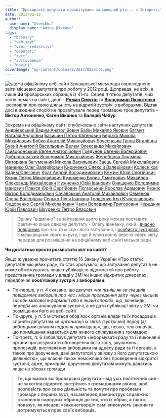 ```yaml
---
title: "Броварські депутати прозвітували за минулий рік... в Інтернеті"
date: 2013-02-13
author: 
  username: "Aleechka"
  display_name: "Аліна Дяченко"
tags: 
  - "brovary"
  - "veb-sayt"
  - "vibir-redaktsiyi"
  - "deputati"
  - "zvit"
  - "zvituvannya"
  - "novini"
coverImage: "wp-content/uploads/2013/02/site.png"
---
```


[![site](https://mpz.brovary.org/wp-content/uploads/2013/02/site.png)](https://mpz.brovary.org/wp-content/uploads/2013/02/site.png)На офіційному веб-сайті Броварської міськради оприлюднено звіти місцевих депутатів про роботу у 2012 році. Щоправда, не всіх, а лише **36** броварських обранців із 41-го. Серед п'ятьох депутатів, чиїх звітів немає на сайті, двоє - [**Роман Сімутін**](https://mpz.brovary.org/na-svoyemu-zvituvanni-roman-simutin-rozpoviv-pro-robochi-budni-opozitsiynogo-deputata/) та [**Володимир Оксютенко**](https://mpz.brovary.org/meshkantsi-pekarni-ta-geologorozvidki-hochut-novu-kanalizatsiyu-asfalt-na-dorogah-ta-marshrutku-na-kiyiv/) -  розповіли про свою діяльність на відритій зустрічі з виборцями. Відтак досі в жодний спосіб не прозвітували перед громадою троє депутатів - **Віктор Антоненко, Євген Віканов** та **Валерій Чабур**.

Зокрема на офіційному сайті опубліковано звіти наступних депутатів: [Андрієвський Вадим Анатолійович](https://mpz.brovary.org/wp-content/uploads/2013/02/Andriyevskiy.doc) [Бабін Михайло Якович](https://mpz.brovary.org/wp-content/uploads/2013/02/Babin.docx) [Багмут Наталія Андріївна](https://mpz.brovary.org/wp-content/uploads/2013/02/Bagmut.doc) [Базишин Петро Євгенович](https://mpz.brovary.org/wp-content/uploads/2013/02/Brusenska-Bazishin-Kuzik.doc) [Берізко Микола Михайлович](https://mpz.brovary.org/wp-content/uploads/2013/02/Berizko.doc) [Бобко Анатолій Миколайович](https://mpz.brovary.org/wp-content/uploads/2013/02/Bobko.doc) [Брусенська Ганна Віталіївна](https://mpz.brovary.org/wp-content/uploads/2013/02/Brusenska-Bazishin-Kuzik.doc) [Бурий Анатолій Васильович](https://mpz.brovary.org/wp-content/uploads/2013/02/Buriy.doc) [Велем Олександр Михайлович](https://mpz.brovary.org/wp-content/uploads/2013/02/Velem.doc) [Гайворонський Євген Анатолійович](https://mpz.brovary.org/wp-content/uploads/2013/02/Gayvoronskiy.doc) [Гредунов Євгеній Валерійович](https://mpz.brovary.org/wp-content/uploads/2013/02/Gredunov.doc) [Добровольский Володимир Миколайович](https://mpz.brovary.org/wp-content/uploads/2013/02/Dobrovolskiy.doc) [Жеребцова Людмила Вікторівна](https://mpz.brovary.org/wp-content/uploads/2013/02/ZHerebtsova.doc) [Загуменний Микола Васильович](https://mpz.brovary.org/wp-content/uploads/2013/02/Zagumenniy.doc) [Заєць Євгеній Миколайович](https://mpz.brovary.org/wp-content/uploads/2013/02/Zayets.doc) [Іваненко Олег Валерійович](https://mpz.brovary.org/wp-content/uploads/2013/02/Ivanenko.doc) [Кириченко Олексій Валерійович](https://mpz.brovary.org/wp-content/uploads/2013/02/Kirichenko.doc) [Колесніков Вадим Олегович](https://mpz.brovary.org/wp-content/uploads/2013/02/Kolesnikov.doc) [Крат Андрій Володимирович](https://mpz.brovary.org/wp-content/uploads/2013/02/Krat.docx) [Кужим Юрій Сергійович](https://mpz.brovary.org/wp-content/uploads/2013/02/Kuzhim.docx) [Кузик Петро Миколайович](https://mpz.brovary.org/wp-content/uploads/2013/02/Brusenska-Bazishin-Kuzik.doc) [Кузьменко Борис Дмитрович](https://mpz.brovary.org/wp-content/uploads/2013/02/Kuzmenko.doc) [Михайлов Олександр Михайлович](https://mpz.brovary.org/wp-content/uploads/2013/02/Mihaylov.doc) [Нужненко Юрій Іванович](https://mpz.brovary.org/wp-content/uploads/2013/02/Nuzhnenko.doc) [Онищенко Володимир Іванович](https://mpz.brovary.org/wp-content/uploads/2013/02/Onishhenko.doc) [Плакся Юрій Сергійович](https://mpz.brovary.org/wp-content/uploads/2013/02/Plaksya.doc) [Погарський Ярослав Адамович](https://mpz.brovary.org/wp-content/uploads/2013/02/Pogarskiy.doc) [Резнік Віктор Володимирович](https://mpz.brovary.org/wp-content/uploads/2013/02/Reznik.doc) [Сачавський Анатолій Михайлович](https://mpz.brovary.org/wp-content/uploads/2013/02/Sachavskiy.doc) [Семенюк Олена Валеріївна](https://mpz.brovary.org/wp-content/uploads/2013/02/Semenyuk.doc) [Сенько Лідія Іванівна](https://mpz.brovary.org/wp-content/uploads/2013/02/Senko.doc) [Трощенко Ігор В'ячеславович](https://mpz.brovary.org/wp-content/uploads/2013/02/Troshhenko.docx) [Федоренко Сергій Миколайович](https://mpz.brovary.org/wp-content/uploads/2013/02/Fedorenko.doc) [Чаюн Володимир Григорович](https://mpz.brovary.org/wp-content/uploads/2013/02/CHayun.doc) [Чередник Юрій Павлович](https://mpz.brovary.org/wp-content/uploads/2013/02/CHerednik.doc) [Шкуренко Петро Власович](https://mpz.brovary.org/wp-content/uploads/2013/02/SHkurenko.doc)

> Оцінку "відмінно" за звітування цього року можна поставити фактично лише одному депутату - Олегу Іваненку, який і [вчасно повідомив](https://mpz.brovary.org/zvituvati-pered-vibortsyami-za-drugiy-rik-roboti-planuye-lishe-3-deputati-miskradi/) про час та місце свого звітування, і [особисто зустрівся](https://mpz.brovary.org/deputat-oleg-ivanenko-poobitsyav-zahistiti-1-shkolu-vid-zakrittya-ta-vidremontuvati-dorogi/) з мешканцями свого округу, і ще й електронну версію свого звіту передав для розміщення на офіційному веб-сайті міської ради.

**Чи достатньо просто розмістити звіт на сайті?**

Якщо ж уважно прочитати статтю 16 Закону України «Про статус депутатів місцевих рад», то стає зрозуміло, що звітування депутатів не може обмежуватись лише публікацією відомостей про роботу представника громади у владі у ЗМІ чи інших відкритих джерелах і передбачає **обов’язкову зустріч з виборцями**.

- По-перше, у п. 4 сказано, що депутат «_не пізніш як за сім днів повідомляє виборців про час і місце проведення звіту через місцеві засоби масової інформації або в інший спосіб_», що, вочевидь, передбачає анонсування зустрічі, а не дати публікації звіту у ЗМІ чи розміщення його на веб-сайті.
- По-друге, у п. 5 міститься обов’язок органів влади та їх посадовців сприяти депутатам «_в організації їх звітів (зустрічей) перед (з) виборцями шляхом надання приміщень_», що, певно, теж означає, що приміщення надається для живого спілкування з громадою.
- По-третє, п. 6 зобов’язує депутата «інформувати раду та її виконавчі органи про результати обговорення його звіту, зауважень і пропозицій, висловлених виборцями на адресу ради та її органів, а також про доручення, дані депутатові у зв’язку з його депутатською діяльністю», що власне також неможливо без проведення відкритої зустрічі, адже, приміром, доручення депутатам можуть даватись лише на зборах громади.

> **Те, що майже всі броварські депутати – від усіх політичних сил – не захотіли відкрито зустрітись з громадянами вживу, щоб розповісти про свою діяльність та почути про проблеми громади з перших вуст, насамперед демонструє справжнє ставлення народних обранців до тих, хто їх обрав, а також показує, як місцеві «законотворці» самі виконують закони та дотримуються прав своїх виборців.**
